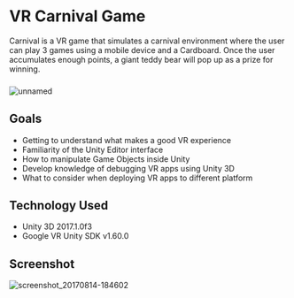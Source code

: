 # VR Carnival Game
 
Carnival is a VR game that simulates a carnival environment where the user can play 3 games using a mobile device and a Cardboard. Once the user accumulates enough points, a giant teddy bear will pop up as a prize for winning.

###
![unnamed](https://user-images.githubusercontent.com/5642644/31476651-7fd22c3c-aed5-11e7-92c1-3ec078933a0c.gif)

 
## Goals
- Getting to understand what makes a good VR experience
- Familiarity of the Unity Editor interface
- How to manipulate Game Objects inside Unity
- Develop knowledge of debugging VR apps using Unity 3D
- What to consider when deploying VR apps to different platform

## Technology Used
- Unity 3D 2017.1.0f3
- Google VR Unity SDK v1.60.0

## Screenshot

![screenshot_20170814-184602](https://user-images.githubusercontent.com/5642644/31476582-0dc6343a-aed5-11e7-8d5e-fd015b5999fb.png)


